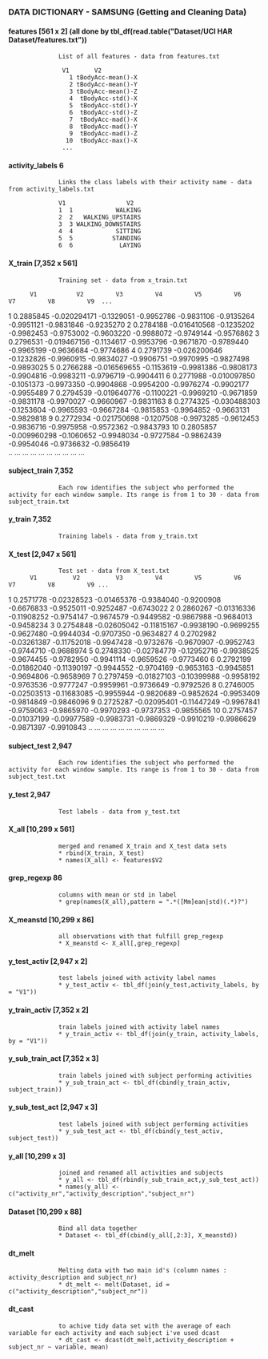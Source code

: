 ### DATA DICTIONARY - SAMSUNG (Getting and Cleaning Data)

#### features  [561 x 2] (all done by tbl_df(read.table("Dataset/UCI HAR Dataset/features.txt"))
                  List of all features - data from features.txt
                  
                   V1       V2
                     1 tBodyAcc-mean()-X
                     2 tBodyAcc-mean()-Y
                     3 tBodyAcc-mean()-Z
                     4  tBodyAcc-std()-X
                     5  tBodyAcc-std()-Y
                     6  tBodyAcc-std()-Z
                     7  tBodyAcc-mad()-X
                     8  tBodyAcc-mad()-Y
                     9  tBodyAcc-mad()-Z
                    10  tBodyAcc-max()-X
                   ...

#### activity_labels 6
                  Links the class labels with their activity name - data from activity_labels.txt
                  
                  V1                 V2
                  1  1            WALKING
                  2  2   WALKING_UPSTAIRS
                  3  3 WALKING_DOWNSTAIRS
                  4  4            SITTING
                  5  5           STANDING
                  6  6             LAYING

#### X_train   [7,352 x 561]
                  Training set - data from x_train.txt
  
          V1           V2         V3         V4         V5         V6         V7         V8         V9  ...
 1  0.2885845 -0.020294171 -0.1329051 -0.9952786 -0.9831106 -0.9135264 -0.9951121 -0.9831846 -0.9235270
 2  0.2784188 -0.016410568 -0.1235202 -0.9982453 -0.9753002 -0.9603220 -0.9988072 -0.9749144 -0.9576862
 3  0.2796531 -0.019467156 -0.1134617 -0.9953796 -0.9671870 -0.9789440 -0.9965199 -0.9636684 -0.9774686
 4  0.2791739 -0.026200646 -0.1232826 -0.9960915 -0.9834027 -0.9906751 -0.9970995 -0.9827498 -0.9893025
 5  0.2766288 -0.016569655 -0.1153619 -0.9981386 -0.9808173 -0.9904816 -0.9983211 -0.9796719 -0.9904411
 6  0.2771988 -0.010097850 -0.1051373 -0.9973350 -0.9904868 -0.9954200 -0.9976274 -0.9902177 -0.9955489
 7  0.2794539 -0.019640776 -0.1100221 -0.9969210 -0.9671859 -0.9831178 -0.9970027 -0.9660967 -0.9831163
 8  0.2774325 -0.030488303 -0.1253604 -0.9965593 -0.9667284 -0.9815853 -0.9964852 -0.9663131 -0.9829818
 9  0.2772934 -0.021750698 -0.1207508 -0.9973285 -0.9612453 -0.9836716 -0.9975958 -0.9572362 -0.9843793
 10 0.2805857 -0.009960298 -0.1060652 -0.9948034 -0.9727584 -0.9862439 -0.9954046 -0.9736632 -0.9856419  
 ..       ...          ...        ...        ...        ...        ...        ...        ...        ...

#### subject_train 7,352
                  Each row identifies the subject who performed the activity for each window sample. Its range is from 1 to 30 - data from     subject_train.txt 
 
#### y_train 7,352
                  Training labels - data from y_train.txt
 
#### X_test [2,947 x 561]
                  Test set - data from X_test.txt
          V1          V2          V3         V4         V5         V6         V7         V8         V9 ...
1  0.2571778 -0.02328523 -0.01465376 -0.9384040 -0.9200908 -0.6676833 -0.9525011 -0.9252487 -0.6743022
2  0.2860267 -0.01316336 -0.11908252 -0.9754147 -0.9674579 -0.9449582 -0.9867988 -0.9684013 -0.9458234
3  0.2754848 -0.02605042 -0.11815167 -0.9938190 -0.9699255 -0.9627480 -0.9944034 -0.9707350 -0.9634827
4  0.2702982 -0.03261387 -0.11752018 -0.9947428 -0.9732676 -0.9670907 -0.9952743 -0.9744710 -0.9688974
5  0.2748330 -0.02784779 -0.12952716 -0.9938525 -0.9674455 -0.9782950 -0.9941114 -0.9659526 -0.9773460
6  0.2792199 -0.01862040 -0.11390197 -0.9944552 -0.9704169 -0.9653163 -0.9945851 -0.9694806 -0.9658969
7  0.2797459 -0.01827103 -0.10399988 -0.9958192 -0.9763536 -0.9777247 -0.9959961 -0.9736649 -0.9792526
8  0.2746005 -0.02503513 -0.11683085 -0.9955944 -0.9820689 -0.9852624 -0.9953409 -0.9814849 -0.9846096
9  0.2725287 -0.02095401 -0.11447249 -0.9967841 -0.9759063 -0.9865970 -0.9970293 -0.9737353 -0.9855565
10 0.2757457 -0.01037199 -0.09977589 -0.9983731 -0.9869329 -0.9910219 -0.9986629 -0.9871397 -0.9910843
..       ...         ...         ...        ...        ...        ...        ...        ...        ...
 
 
#### subject_test 2,947
                  Each row identifies the subject who performed the activity for each window sample. Its range is from 1 to 30 - data from     subject_test.txt

#### y_test 2,947
                  Test labels - data from y_test.txt

#### X_all [10,299 x 561]
                  merged and renamed X_train and X_test data sets 
                  * rbind(X_train, X_test)
                  * names(X_all) <- features$V2
                  
####  grep_regexp  86 
                  columns with mean or std in label
                  * grep(names(X_all),pattern = ".*([Mm]ean|std)(.*)?")
                  
#### X_meanstd [10,299 x 86]
                  all observations with that fulfill grep_regexp
                  * X_meanstd <- X_all[,grep_regexp]

#### y_test_activ [2,947 x 2]
                  test labels joined with activity label names
                  * y_test_activ <- tbl_df(join(y_test,activity_labels, by = "V1")) 

#### y_train_activ [7,352 x 2]
                  train labels joined with activity label names
                  * y_train_activ <- tbl_df(join(y_train, activity_labels, by = "V1"))

#### y_sub_train_act [7,352 x 3]
                  train labels joined with subject performing activities
                  * y_sub_train_act <- tbl_df(cbind(y_train_activ, subject_train))

#### y_sub_test_act [2,947 x 3]   
                  test labels joined with subject performing activities
                  * y_sub_test_act <- tbl_df(cbind(y_test_activ, subject_test))

#### y_all [10,299 x 3]
                  joined and renamed all activities and subjects
                  * y_all <- tbl_df(rbind(y_sub_train_act,y_sub_test_act))
                  * names(y_all) <- c("activity_nr","activity_description","subject_nr")
        
#### Dataset [10,299 x 88]
                  Bind all data together
                  * Dataset <- tbl_df(cbind(y_all[,2:3], X_meanstd))
                  
#### dt_melt
                  Melting data with two main id's (column names : activity_description and subject_nr)
                  * dt_melt <- melt(Dataset, id = c("activity_description","subject_nr"))
                  
#### dt_cast      
                  to achive tidy data set with the average of each variable for each activity and each subject i've used dcast
                  * dt_cast <- dcast(dt_melt,activity_description + subject_nr ~ variable, mean)
                  
